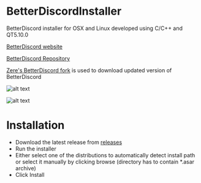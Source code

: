 # BetterDiscordInstaller
BetterDiscord installer for OSX and Linux developed using C/C++ and QT5.10.0

[BetterDiscord website](https://betterdiscord.net/home/)

[BetterDiscord Repository](https://github.com/Jiiks/BetterDiscordApp/tree/v2)

[Zere's BetterDiscord fork](https://github.com/rauenzi/BetterDiscordApp) is used to download updated version of BetterDiscord



![alt text](https://i.imgur.com/E9RD4lN.png)

![alt text](https://i.imgur.com/wLTAbgX.png)

# Installation
* Download the latest release from [releases](https://github.com/Rekfuki/BetterDiscordInstaller/releases)
* Run the installer
* Either select one of the distributions to automatically detect install path or select it manually by clicking browse (directory has to contain *.asar archive)
* Click Install


